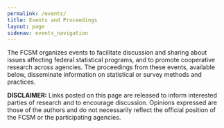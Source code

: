 ```yaml
---
permalink: /events/
title: Events and Proceedings
layout: page
sidenav: events_navigation
---
```

<p>The FCSM organizes events to facilitate discussion and sharing about issues affecting federal statistical programs, and to promote cooperative research across agencies.  The proceedings from these events, available below, disseminate information on statistical or survey methods and practices. </p>

<p><b>DISCLAIMER:</b> Links posted on this page are released to inform interested parties of research and to encourage discussion. Opinions expressed are those of the authors and do not necessarily reflect the official position of the FCSM or the participating agencies. </p>

